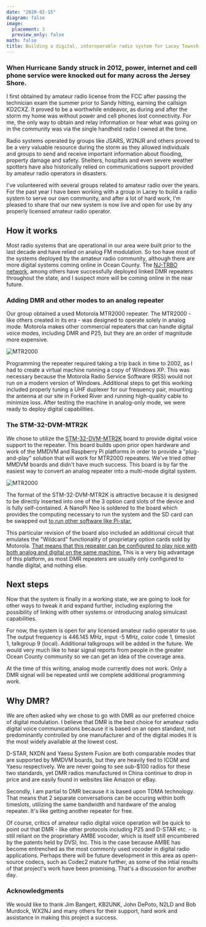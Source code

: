 ```yaml
---
date: "2020-02-15"
diagram: false
image:
  placement: 3
  preview_only: false
math: false
title: Building a digital, interoperable radio system for Lacey Township
---
```


### When Hurricane Sandy struck in 2012, power, internet and cell phone service were knocked out for many across the Jersey Shore.

I first obtained by amateur radio license from the FCC after passing the technician exam the summer prior to Sandy hitting, earning the callsign KD2CXZ. It proved to be a worthwhile endeavor, as during and after the storm my home was without power and cell phones lost connectivity. For me, the only way to obtain and relay information or hear what was going on in the community was via the single handheld radio I owned at the time.

 Radio systems operated by groups like JSARS, W2NJR and others proved to be a very valuable resource during the storm as they allowed individuals and groups to send and receive important information about flooding, property damage and safety. Shelters, hospitals and even severe weather spotters have also historically relied on communications support provided by amateur radio operators in disasters.

I've volunteered with several groups related to amateur radio over the years. For the past year I have been working with a group in Lacey to build a radio system to serve our own community, and after a lot of hard work, I'm pleased to share that our new system is now live and open for use by any properly licensed amateur radio operator.

## How it works
Most radio systems that are operational in our area were built prior to the last decade and have relied on analog FM modulation. So too have most of the systems deployed by the amateur radio community, although there are more digital systems coming online in Ocean County. The [NJ-TRBO network](http://www.n2jti.net/), among others have successfully deployed linked DMR repeaters throughout the state, and I suspect more will be coming online in the near future.

### Adding DMR and other modes to an analog repeater

Our group obtained a used Motorola MTR2000 repeater. The MTR2000 - like others created in its era - was designed to operate solely in analog mode. Motorola makes other commercial repeaters that can handle digital voice modes, including DMR and P25, but they are an order of magnitude more expensive.

![MTR2000](/img/MTR2000.jpg)

Programming the repeater required taking a trip back in time to 2002, as I had to create a virtual machine running a copy of Windows XP. This was necessary because the Motorola Radio Service Software (RSS) would not run on a modern version of Windows. Additional steps to get this working included properly tuning a UHF duplexer for our frequency pair, mounting the antenna at our site in Forked River and running high-quality cable to minimize loss. After testing the machine in analog-only mode, we were ready to deploy digital capabilities.

### The STM-32-DVM-MTR2K

We chose to utilize the [STM-32-DVM-MTR2K](http://ks-dmr.net/2019/04/11/introducing-the-stm32-dvm-mtr2k/) board to provide digital voice support to the repeater. This board builds upon prior open hardware and work of the MMDVM and Raspberry Pi platforms in order to provide a "plug-and-play" solution that will work for MTR2000 repeaters. We've tried other MMDVM boards and didn't have much success. This board is by far the easiest way to convert an analog repeater into a multi-mode digital system.

![MTR2000](/img/stm32.jpg)

The format of the STM-32-DVM-MTR2K is attractive because it is designed to be directly inserted into one of the 3 option card slots of the device and is fully self-contained. A NanoPi Neo is soldered to the board which provides the computing necessary to run the system and the SD card can be swapped out [to run other software like Pi-star.](http://ks-dmr.net/2020/01/05/configuring-pi-star-for-the-stm32-dvm-mtr2k/)

This particular revision of the board also included an additional circuit that emulates the "Wildcard" functionality of proprietary option cards sold by Motorola. [That means that this repeater can be configured to play nice with both analog and digital on the same machine.](http://ks-dmr.net/2019/04/30/mtr2000-and-stm32-dvm-mtr2k-analog-digital-playing-nice-together/) This is a very big advantage of this platform, as most DMR repeaters are usually only configured to handle digital, and nothing else.

## Next steps

Now that the system is finally in a working state, we are going to look for other ways to tweak it and expand further, including exploring the possibility of linking with other systems or introducing analog simulcast capabilities.

For now, the system is open for any licensed amateur radio operator to use. The output frequency is 446.145 MHz, input -5 MHz, color code 1, timeslot 1, talkgroup 9 (local). Additional talkgroups will be added in the future. We would very much like to hear signal reports from people in the greater Ocean County community so we can get an idea of the coverage area.

At the time of this writing, analog mode currently does not work. Only a DMR signal will be repeated until we complete additional programming work.

## Why DMR?

We are often asked why we chose to go with DMR as our preferred choice of digital modulation. I believe that DMR is the best choice for amateur radio digital voice communications because it is based on an open standard, not predominantly controlled by one manufacturer and of the digital modes it is the most widely available at the lowest cost. 

D-STAR, NXDN and Yaesu System Fusion are both comparable modes that are supported by MMDVM boards, but they are heavily tied to ICOM and Yaesu respectively. We are never going to see sub-$100 radios for these two standards, yet DMR radios manufactured in China continue to drop in price and are easily found in websites like Amazon or eBay.

Secondly, I am partial to DMR because it is based upon TDMA technology. That means that 2 separate conversations can be occuring within both timeslots, utilizing the same bandwidth and hardware of the analog repeater. It's like getting another repeater for free. 

Of course, critics of amateur radio digital voice operation will be quick to point out that DMR - like other protocols including P25 and D-STAR etc. - is still reliant on the proprietary AMBE vocoder, which is itself still encumbered by the patents held by DVSI, Inc. This is the case because AMBE has become entrenched as the most commonly used vocoder in digital radio applications. Perhaps there will be future development in this area as open-source codecs, such as Codec2 mature further, as some of the intial results of that project's work have been promising. That's a discussion for another day.

### Acknowledgments

We would like to thank Jim Bangert, KB2UNK, John DePoto, N2LD and Bob Murdock, WX2NJ and many others for their support, hard work and assistance in making this project a success.
 